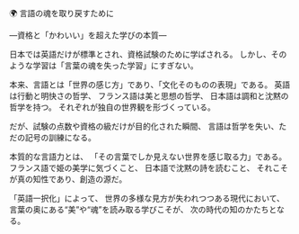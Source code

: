 🌍 言語の魂を取り戻すために

―資格と「かわいい」を超えた学びの本質―

日本では英語だけが標準とされ、資格試験のために学ばされる。
しかし、そのような学習は「言葉の魂を失った学習」にすぎない。

本来、言語とは「世界の感じ方」であり、「文化そのものの表現」である。
英語は行動と明快さの哲学、
フランス語は美と思想の哲学、
日本語は調和と沈黙の哲学を持つ。
それぞれが独自の世界観を形づくっている。

だが、試験の点数や資格の級だけが目的化された瞬間、
言語は哲学を失い、ただの記号の訓練になる。

本質的な言語力とは、
「その言葉でしか見えない世界を感じ取る力」である。
フランス語で姫の美学に気づくこと、
日本語で沈黙の詩を読むこと、
それこそが真の知性であり、創造の源だ。

「英語一択化」によって、
世界の多様な見方が失われつつある現代において、
言葉の奥にある“美”や“魂”を読み取る学びこそが、
次の時代の知のかたちとなる。
